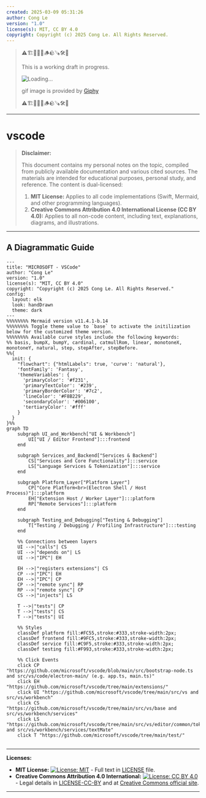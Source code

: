 ```yaml
---
created: 2025-03-09 05:31:26
author: Cong Le
version: "1.0"
license(s): MIT, CC BY 4.0
copyright: Copyright (c) 2025 Cong Le. All Rights Reserved.
---
```



> ⚠️🏗️🚧🦺🧱🪵🪨🪚🛠️👷
> 
> This is a working draft in progress.
> 
> ![Loading...](https://media0.giphy.com/media/v1.Y2lkPTc5MGI3NjExMG5ibGFkMXg4OTA3aGNhZzd0OXZwajJ2ajExbXAwNWNmNWVxNWFhciZlcD12MV9pbnRlcm5hbF9naWZfYnlfaWQmY3Q9Zw/ie7SDiPnECF2BNgMPw/giphy.gif)
> 
> gif image is provided by [Giphy](https://giphy.com)
> 
> ⚠️🏗️🚧🦺🧱🪵🪨🪚🛠️👷

----


# vscode
> **Disclaimer:**
>
> This document contains my personal notes on the topic,
> compiled from publicly available documentation and various cited sources.
> The materials are intended for educational purposes, personal study, and reference.
> The content is dual-licensed:
> 1. **MIT License:** Applies to all code implementations (Swift, Mermaid, and other programming languages).
> 2. **Creative Commons Attribution 4.0 International License (CC BY 4.0):** Applies to all non-code content, including text, explanations, diagrams, and illustrations.
---


## A Diagrammatic Guide 



```mermaid
---
title: "MICROSOFT - VSCode"
author: "Cong Le"
version: "1.0"
license(s): "MIT, CC BY 4.0"
copyright: "Copyright (c) 2025 Cong Le. All Rights Reserved."
config:
  layout: elk
  look: handDrawn
  theme: dark
---
%%%%%%%% Mermaid version v11.4.1-b.14
%%%%%%%% Toggle theme value to `base` to activate the initilization below for the customized theme version.
%%%%%%%% Available curve styles include the following keywords:
%% basis, bumpX, bumpY, cardinal, catmullRom, linear, monotoneX, monotoneY, natural, step, stepAfter, stepBefore.
%%{
  init: {
    "flowchart": {"htmlLabels": true, 'curve': 'natural'},
    'fontFamily': 'Fantasy',
    'themeVariables': {
      'primaryColor': '#f231',
      'primaryTextColor': '#239',
      'primaryBorderColor': '#7c2',
      'lineColor': '#F8B229',
      'secondaryColor': '#006100',
      'tertiaryColor': '#fff'
    }
  }
}%%
graph TD
    subgraph UI_and_Workbench["UI & Workbench"]
        UI["UI / Editor Frontend"]:::frontend
    end

    subgraph Services_and_Backend["Services & Backend"]
        CS["Services and Core Functionality"]:::service
        LS["Language Services & Tokenization"]:::service
    end

    subgraph Platform_Layer["Platform Layer"]
        CP["Core Platform<br>(Electron Shell / Host Process)"]:::platform
        EH["Extension Host / Worker Layer"]:::platform
        RP["Remote Services"]:::platform
    end

    subgraph Testing_and_Debugging["Testing & Debugging"]
        T["Testing / Debugging / Profiling Infrastructure"]:::testing
    end

    %% Connections between layers
    UI -->|"calls"| CS
    UI -->|"depends on"| LS
    UI -->|"IPC"| EH

    EH -->|"registers extensions"| CS
    CP -->|"IPC"| EH
    EH -->|"IPC"| CP
    CP -->|"remote sync"| RP
    RP -->|"remote sync"| CP
    CS -->|"injects"| LS

    T -->|"tests"| CP
    T -->|"tests"| CS
    T -->|"tests"| UI

    %% Styles
    classDef platform fill:#FC55,stroke:#333,stroke-width:2px;
    classDef frontend fill:#9FC5,stroke:#333,stroke-width:2px;
    classDef service fill:#C9F5,stroke:#333,stroke-width:2px;
    classDef testing fill:#F993,stroke:#333,stroke-width:2px;

    %% Click Events
    click CP "https://github.com/microsoft/vscode/blob/main/src/bootstrap-node.ts and src/vs/code/electron-main/ (e.g. app.ts, main.ts)"
    click EH "https://github.com/microsoft/vscode/tree/main/extensions/"
    click UI "https://github.com/microsoft/vscode/tree/main/src/vs and src/vs/workbench"
    click CS "https://github.com/microsoft/vscode/tree/main/src/vs/base and src/vs/workbench/services"
    click LS "https://github.com/microsoft/vscode/tree/main/src/vs/editor/common/tokenizationRegistry.ts and src/vs/workbench/services/textMate"
    click T "https://github.com/microsoft/vscode/tree/main/test/"
    
```






---
**Licenses:**

- **MIT License:**  [![License: MIT](https://img.shields.io/badge/License-MIT-yellow.svg)](LICENSE) - Full text in [LICENSE](LICENSE) file.
- **Creative Commons Attribution 4.0 International:** [![License: CC BY 4.0](https://licensebuttons.net/l/by/4.0/88x31.png)](LICENSE-CC-BY) - Legal details in [LICENSE-CC-BY](LICENSE-CC-BY) and at [Creative Commons official site](http://creativecommons.org/licenses/by/4.0/).

---
